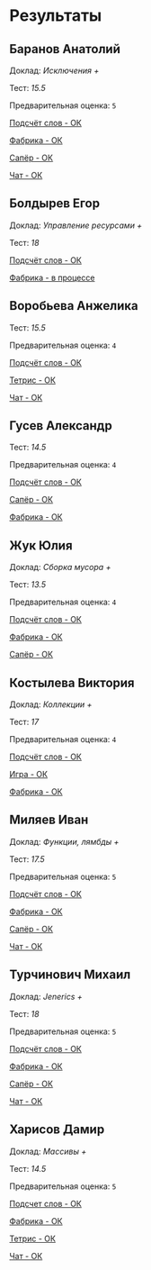 # Результаты

## Баранов Анатолий

Доклад: *Исключения +*

Тест: *15.5*

Предварительная оценка: `5`

[Подсчёт слов - ОК](/2017.java/results/baranov/)

[Фабрика - ОК](/2017.java/results/baranov/#2)

[Сапёр - ОК](/2017.java/results/baranov/#2)

[Чат - ОК](/2017.java/results/baranov/#3)

## Болдырев Егор

Доклад: *Управление ресурсами +*

Тест: *18*

[Подсчёт слов - ОК](/2017.java/results/boldyrev/)

[Фабрика - в процессе](/2017.java/results/boldyrev/#2)

## Воробьева Анжелика

Тест: *15.5*

Предварительная оценка: `4`

[Подсчёт слов - ОК](/2017.java/results/vorobyeva/)

[Тетрис - ОК](/2017.java/results/vorobyeva/#2)

[Чат - ОК](/2017.java/results/vorobyeva/#3)

## Гусев Александр

Тест: *14.5*

Предварительная оценка: `4`

[Подсчёт слов - ОК](/2017.java/results/gusev/)

[Сапёр - ОК](/2017.java/results/gusev/#2)

[Фабрика - ОК](/2017.java/results/gusev/#3)

## Жук Юлия

Доклад: *Сборка мусора +*

Тест: *13.5*

Предварительная оценка: `4`

[Подсчёт слов - ОК](/2017.java/results/zhuk/)

[Фабрика - ОК](/2017.java/results/zhuk/#2)

[Сапёр - ОК](/2017.java/results/zhuk/#3)

## Костылева Виктория

Доклад: *Коллекции +*

Тест: *17*

Предварительная оценка: `4`

[Подсчёт слов - ОК](/2017.java/results/kostyleva/)

[Игра - ОК](/2017.java/results/kostyleva/#2)

[Фабрика - ОК](/2017.java/results/kostyleva/#3)

## Миляев Иван

Доклад: *Функции, лямбды +*

Тест: *17.5*

Предварительная оценка: `5`

[Подсчёт слов - ОК](/2017.java/results/milyaev/)

[Фабрика - ОК](/2017.java/results/milyaev/#2)

[Сапёр - ОК](/2017.java/results/milyaev/#3)

[Чат - ОК](/2017.java/results/milyaev/#4)

## Турчинович Михаил

Доклад: *Jenerics +*

Тест: *18*

Предварительная оценка: `5`

[Подсчёт слов - ОК](/2017.java/results/turchinovich/)

[Фабрика - ОК](/2017.java/results/turchinovich/#2)

[Сапёр - ОК](/2017.java/results/turchinovich/#3)

[Чат - ОК](/2017.java/results/turchinovich/#4)


## Харисов Дамир

Доклад: *Массивы +*

Тест: *14.5*

Предварительная оценка: `5`

[Подсчет слов - ОК](/2017.java/results/kharisov/)

[Фабрика - ОК](/2017.java/results/kharisov/#2)

[Тетрис - ОК](/2017.java/results/kharisov/#3)

[Чат - ОК](/2017.java/results/kharisov/#4)

